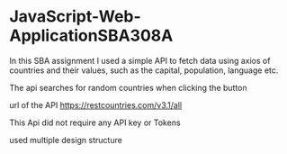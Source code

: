 # JavaScript-Web-ApplicationSBA308A

In this SBA assignment I used a simple API to fetch data using axios of countries and their 
values, such as the capital, population, language etc.

The api searches for random countries when clicking the button


url of the API https://restcountries.com/v3.1/all

This Api did not require any API key or Tokens

used multiple design structure 

